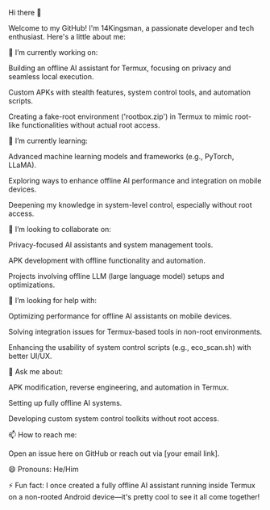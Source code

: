 Hi there 👋

Welcome to my GitHub! I'm 14Kingsman, a passionate developer and tech enthusiast. Here's a little about me:

🔭 I’m currently working on:

Building an offline AI assistant for Termux, focusing on privacy and seamless local execution.

Custom APKs with stealth features, system control tools, and automation scripts.

Creating a fake-root environment ('rootbox.zip') in Termux to mimic root-like functionalities without actual root access.


🌱 I’m currently learning:

Advanced machine learning models and frameworks (e.g., PyTorch, LLaMA).

Exploring ways to enhance offline AI performance and integration on mobile devices.

Deepening my knowledge in system-level control, especially without root access.


👯 I’m looking to collaborate on:

Privacy-focused AI assistants and system management tools.

APK development with offline functionality and automation.

Projects involving offline LLM (large language model) setups and optimizations.


🤔 I’m looking for help with:

Optimizing performance for offline AI assistants on mobile devices.

Solving integration issues for Termux-based tools in non-root environments.

Enhancing the usability of system control scripts (e.g., eco_scan.sh) with better UI/UX.


💬 Ask me about:

APK modification, reverse engineering, and automation in Termux.

Setting up fully offline AI systems.

Developing custom system control toolkits without root access.


📫 How to reach me:

Open an issue here on GitHub or reach out via [your email link].


😄 Pronouns: He/Him

⚡ Fun fact:
I once created a fully offline AI assistant running inside Termux on a non-rooted Android device—it's pretty cool to see it all come together!
